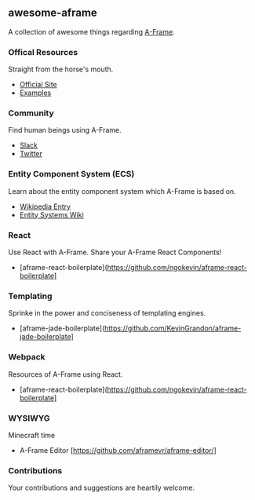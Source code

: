 ## awesome-aframe

A collection of awesome things regarding [A-Frame](https://github.com/aframevr/aframe).

### Offical Resources

Straight from the horse's mouth.

- [Official Site](https://aframevr.io)
- [Examples](http://aframevr.github.io/aframe/examples/)

### Community

Find human beings using A-Frame.

- [Slack](https://aframevr.slack.com)
- [Twitter](https://twitter.com/aframevr)

### Entity Component System (ECS)

Learn about the entity component system which A-Frame is based on.

- [Wikipedia Entry](https://en.wikipedia.org/wiki/Entity_component_system)
- [Entity Systems Wiki](http://entity-systems.wikidot.com/)

### React

Use React with A-Frame. Share your A-Frame React Components!

- [aframe-react-boilerplate](https://github.com/ngokevin/aframe-react-boilerplate]

### Templating

Sprinke in the power and conciseness of templating engines.

- [aframe-jade-boilerplate](https://github.com/KevinGrandon/aframe-jade-boilerplate]

### Webpack

Resources of A-Frame using React.

- [aframe-react-boilerplate](https://github.com/ngokevin/aframe-react-boilerplate]

### WYSIWYG

Minecraft time

- A-Frame Editor [https://github.com/aframevr/aframe-editor/]

### Contributions

Your contributions and suggestions are heartily welcome.
